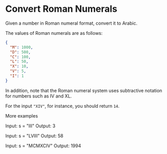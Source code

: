 # Convert Roman Numerals

Given a number in Roman numeral format, convert it to Arabic.

The values of Roman numerals are as follows:

```json
{
  "M": 1000,
  "D": 500,
  "C": 100,
  "L": 50,
  "X": 10,
  "V": 5,
  "I": 1
}
```

In addition, note that the Roman numeral system uses subtractive notation for numbers such as IV and XL.

For the input `"XIV"`, for instance, you should return `14`.

More examples

Input: s = "III"
Output: 3

Input: s = "LVIII"
Output: 58

Input: s = "MCMXCIV"
Output: 1994
